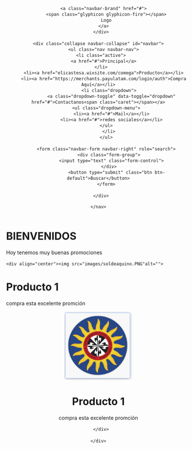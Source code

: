 <!DOCTYPE html>
<html lang="en">
<meta charset="UTF-8">
<meta name="viewport" content="width=device-width, initial-scale=1.0">
<!--<meta http-equiv="X-UA-Compatible" content="ie=edge">-->
<link rel="icon" href="images/soldeaquino.PNG"/>
<head>

<!--<link href="css/bootstrap.min.css" rel="stylesheet">-->
<!-- Latest compiled and minified CSS -->
<link rel="stylesheet" href="https://maxcdn.bootstrapcdn.com/bootstrap/3.3.7/css/bootstrap.min.css">
<script src="https://ajax.googleapis.com/ajax/libs/jquery/3.2.1/jquery.min.js"></script>
<script src="https://maxcdn.bootstrapcdn.com/bootstrap/3.3.7/js/bootstrap.min.js"></script>
<title>pruebas</title>

</head>

<body>

<header id="header">
    <nav class="navbar navbar-inverse" role="navigation">
    <div class="container">
      <div class="navbar-header">

        <a class="navbar-brand" href="#">
          <span class="glyphicon glyphicon-fire"></span>
          Logo
        </a>
      </div>

    <div class="collapse navbar-collapse" id="navbar">
        <ul class="nav navbar-nav">
      <li class="active">
        <a href="#">Principal</a>
      </li>
        <li><a href="elicastesa.wixsite.com/comega">Producto</a></li>
        <li><a href="https://merchants.payulatam.com/login/auth">Compra Aquí</a></li>
            <li class="dropdown">
              <a class="dropdown-toggle" data-toggle="dropdown" href="#">Contactanos<span class="caret"></span></a>
          <ul class="dropdown-menu">
              <li><a href="#">Mail</a></li>
              <li><a href="#">redes sociales</a></li>
          </ul>
            </li>
          </ul>

          <form class="navbar-form navbar-right" role="search">
            <div class="form-group">
              <input type="text" class="form-control">
            </div>
                  <button type="submit" class="btn btn-default">Buscar</button>
          </form>

      </div>

  </div>

    </nav>
 </header>
<div id="container">

<h1>BIENVENIDOS</h1>
<p>Hoy tenemos muy buenas promociones</p>

    <div align="center"><img src="images/soldeaquino.PNG"alt="">
 <h1>Producto 1</h1>
 <p>compra esta excelente promción</p>
</div>
    <div class="Product">
      <div class="content">
    <div align="center"><img src="images/soldeaquino.PNG"alt="">
     <h1>Producto 1</h1>
     <p>compra esta excelente promción</p>

      </div>

    </div>

 </body>

</html>
